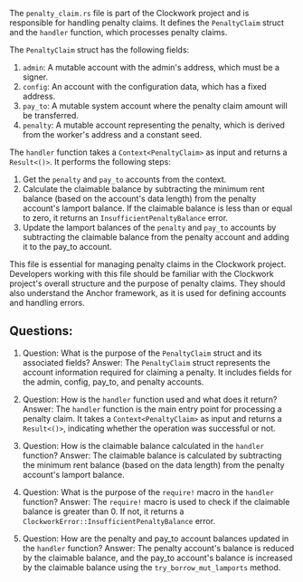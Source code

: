 The `penalty_claim.rs` file is part of the Clockwork project and is responsible for handling penalty claims. It defines the `PenaltyClaim` struct and the `handler` function, which processes penalty claims.

The `PenaltyClaim` struct has the following fields:

1. `admin`: A mutable account with the admin's address, which must be a signer.
2. `config`: An account with the configuration data, which has a fixed address.
3. `pay_to`: A mutable system account where the penalty claim amount will be transferred.
4. `penalty`: A mutable account representing the penalty, which is derived from the worker's address and a constant seed.

The `handler` function takes a `Context<PenaltyClaim>` as input and returns a `Result<()>`. It performs the following steps:

1. Get the `penalty` and `pay_to` accounts from the context.
2. Calculate the claimable balance by subtracting the minimum rent balance (based on the account's data length) from the penalty account's lamport balance. If the claimable balance is less than or equal to zero, it returns an `InsufficientPenaltyBalance` error.
3. Update the lamport balances of the `penalty` and `pay_to` accounts by subtracting the claimable balance from the penalty account and adding it to the pay_to account.

This file is essential for managing penalty claims in the Clockwork project. Developers working with this file should be familiar with the Clockwork project's overall structure and the purpose of penalty claims. They should also understand the Anchor framework, as it is used for defining accounts and handling errors.

## Questions:

1. Question: What is the purpose of the `PenaltyClaim` struct and its associated fields?
   Answer: The `PenaltyClaim` struct represents the account information required for claiming a penalty. It includes fields for the admin, config, pay_to, and penalty accounts.

2. Question: How is the `handler` function used and what does it return?
   Answer: The `handler` function is the main entry point for processing a penalty claim. It takes a `Context<PenaltyClaim>` as input and returns a `Result<()>`, indicating whether the operation was successful or not.

3. Question: How is the claimable balance calculated in the `handler` function?
   Answer: The claimable balance is calculated by subtracting the minimum rent balance (based on the data length) from the penalty account's lamport balance.

4. Question: What is the purpose of the `require!` macro in the `handler` function?
   Answer: The `require!` macro is used to check if the claimable balance is greater than 0. If not, it returns a `ClockworkError::InsufficientPenaltyBalance` error.

5. Question: How are the penalty and pay_to account balances updated in the `handler` function?
   Answer: The penalty account's balance is reduced by the claimable balance, and the pay_to account's balance is increased by the claimable balance using the `try_borrow_mut_lamports` method.
